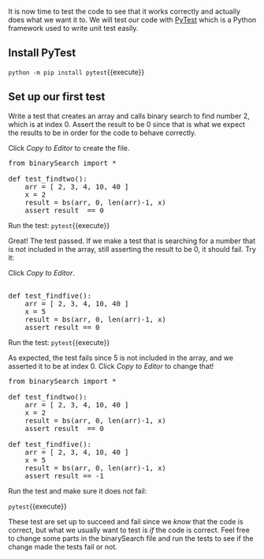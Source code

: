 It is now time to test the code to see that it works correctly and actually does what we want it to.
We will test our code with [PyTest](https://docs.pytest.org/en/6.2.x/) which is a Python framework used to write unit test easily.

## Install PyTest
`python -m pip install pytest`{{execute}}

## Set up our first test
Write a test that creates an array and calls binary search to find number 2, 
which is at index 0. Assert the result to be 0 since that is what we expect the results to be in order for the code to behave correctly.  

Click *Copy to Editor* to create the file.
<pre class="file" data-filename="search/test_bs.py" data-target="replace">
from binarySearch import *

def test_findtwo():
    arr = [ 2, 3, 4, 10, 40 ]
    x = 2
    result = bs(arr, 0, len(arr)-1, x)
    assert result  == 0
</pre>

Run the test:
`pytest`{{execute}}

Great! The test passed. If we make a test that is searching for a number that is not included in the array, 
still asserting the result to be 0, it should fail. Try it:

Click *Copy to Editor*.

<pre class="file" data-filename="search/test_bs.py" data-target="append">

def test_findfive():
    arr = [ 2, 3, 4, 10, 40 ]
    x = 5
    result = bs(arr, 0, len(arr)-1, x)
    assert result == 0
</pre>

Run the test:
`pytest`{{execute}}

As expected, the test fails since 5 is not included in the array, and we asserted it to be at index 0. 
Click *Copy to Editor* to change that!

<pre class="file" data-filename="search/test_bs.py" data-target="replace">
from binarySearch import *

def test_findtwo():
    arr = [ 2, 3, 4, 10, 40 ]
    x = 2
    result = bs(arr, 0, len(arr)-1, x)
    assert result  == 0

def test_findfive():
    arr = [ 2, 3, 4, 10, 40 ]
    x = 5
    result = bs(arr, 0, len(arr)-1, x)
    assert result == -1
</pre>

Run the test and make sure it does not fail:

`pytest`{{execute}}

These test are set up to succeed and fail since we *know* that the code is correct, 
but what we usually want to test is *if* the code is correct. Feel free to change some parts in 
the binarySearch file and run the tests to see if the change made the tests fail or not. 
